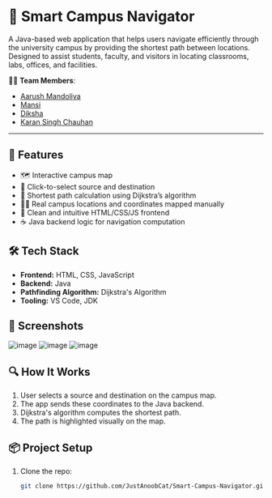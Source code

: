 # 🧭 Smart Campus Navigator

A Java-based web application that helps users navigate efficiently through the university campus by providing the shortest path between locations. Designed to assist students, faculty, and visitors in locating classrooms, labs, offices, and facilities.

👨‍💻 **Team Members**:  
- [Aarush Mandoliya](https://github.com/JustAnoobCat)  
- [Mansi](https://github.com/blackhat289) 
- [Diksha](https://github.com/Diksha940)
- [Karan Singh Chauhan](https://github.com/karan-0007)  

---

## 🚀 Features

- 🗺️ Interactive campus map
- 📍 Click-to-select source and destination
- 📏 Shortest path calculation using Dijkstra’s algorithm
- 🧑‍🎓 Real campus locations and coordinates mapped manually
- 🎨 Clean and intuitive HTML/CSS/JS frontend
- ☕ Java backend logic for navigation computation

## 🛠️ Tech Stack

- **Frontend:** HTML, CSS, JavaScript
- **Backend:** Java
- **Pathfinding Algorithm:** Dijkstra's Algorithm
- **Tooling:** VS Code, JDK

## 📸 Screenshots

![image](https://github.com/user-attachments/assets/1809f365-c77a-4cd0-8b63-54266d869598)
![image](https://github.com/user-attachments/assets/e385be9c-7981-4bd0-8a27-7734a8a3f19e)
![image](https://github.com/user-attachments/assets/e64d5c65-392b-4092-a8c2-210cf862cf88)



## 🔍 How It Works

1. User selects a source and destination on the campus map.
2. The app sends these coordinates to the Java backend.
3. Dijkstra's algorithm computes the shortest path.
4. The path is highlighted visually on the map.

## 📦 Project Setup

1. Clone the repo:
   ```bash
   git clone https://github.com/JustAnoobCat/Smart-Campus-Navigator.git
